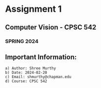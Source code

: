 # Assignment 1
## Computer Vision - CPSC 542
### SPRING 2024


## Important Information:
    a) Author: Shree Murthy
    b) Date: 2024-02-20
    c) Email: shmurthy@chapman.edu
    d) Course: CPSC 542
